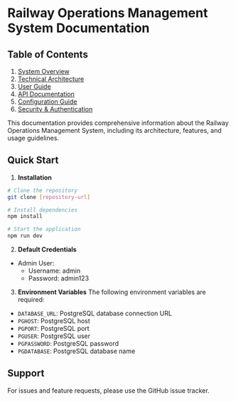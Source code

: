 # Railway Operations Management System Documentation

## Table of Contents
1. [System Overview](./overview.md)
2. [Technical Architecture](./architecture.md)
3. [User Guide](./user-guide.md)
4. [API Documentation](./api.md)
5. [Configuration Guide](./configuration.md)
6. [Security & Authentication](./security.md)

This documentation provides comprehensive information about the Railway Operations Management System, including its architecture, features, and usage guidelines.

## Quick Start

1. **Installation**
```bash
# Clone the repository
git clone [repository-url]

# Install dependencies
npm install

# Start the application
npm run dev
```

2. **Default Credentials**
- Admin User: 
  - Username: admin
  - Password: admin123

3. **Environment Variables**
The following environment variables are required:
- `DATABASE_URL`: PostgreSQL database connection URL
- `PGHOST`: PostgreSQL host
- `PGPORT`: PostgreSQL port
- `PGUSER`: PostgreSQL user
- `PGPASSWORD`: PostgreSQL password
- `PGDATABASE`: PostgreSQL database name

## Support

For issues and feature requests, please use the GitHub issue tracker.
